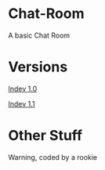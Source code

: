 # Chat-Room
A basic Chat Room

# Versions
[Indev 1.0](https://github.com/Dev-023/Chat-Room/tree/indev-1.0)

[Indev 1.1](https://github.com/Dev-023/Chat-Room/tree/indev-1.1)

# Other Stuff
Warning, coded by a rookie
